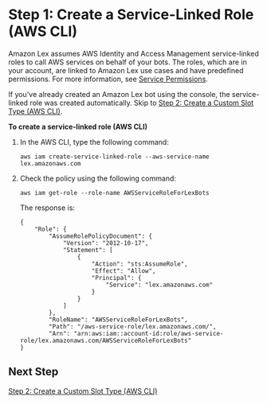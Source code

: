 # Step 1: Create a Service\-Linked Role \(AWS CLI\)<a name="gs-create-role"></a>

Amazon Lex assumes AWS Identity and Access Management service\-linked roles to call AWS services on behalf of your bots\. The roles, which are in your account, are linked to Amazon Lex use cases and have predefined permissions\. For more information, see [Service Permissions](howitworks-service-permissions.md)\.

If you've already created an Amazon Lex bot using the console, the service\-linked role was created automatically\. Skip to [Step 2: Create a Custom Slot Type \(AWS CLI\)](gs-create-flower-types.md)\. 

**To create a service\-linked role \(AWS CLI\)**

1. In the AWS CLI, type the following command:

   ```
   aws iam create-service-linked-role --aws-service-name lex.amazonaws.com
   ```

1. Check the policy using the following command:

   ```
   aws iam get-role --role-name AWSServiceRoleForLexBots
   ```

   The response is:

   ```
   {
       "Role": {
           "AssumeRolePolicyDocument": {
               "Version": "2012-10-17", 
               "Statement": [
                   {
                       "Action": "sts:AssumeRole", 
                       "Effect": "Allow", 
                       "Principal": {
                           "Service": "lex.amazonaws.com"
                       }
                   }
               ]
           },
           "RoleName": "AWSServiceRoleForLexBots", 
           "Path": "/aws-service-role/lex.amazonaws.com/", 
           "Arn": "arn:aws:iam::account-id:role/aws-service-role/lex.amazonaws.com/AWSServiceRoleForLexBots"
   }
   ```

## Next Step<a name="gs-create-next-2"></a>

[Step 2: Create a Custom Slot Type \(AWS CLI\)](gs-create-flower-types.md)